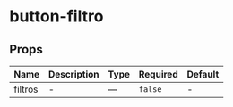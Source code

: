 # button-filtro

## Props

<!-- @vuese:button-filtro:props:start -->
|Name|Description|Type|Required|Default|
|---|---|---|---|---|
|filtros|-|—|`false`|-|

<!-- @vuese:button-filtro:props:end -->


